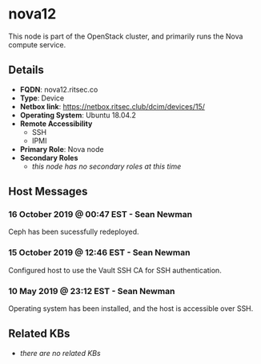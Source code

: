 # nova12

This node is part of the OpenStack cluster, and primarily runs the Nova compute
service.

## Details

- **FQDN**: nova12.ritsec.co
- **Type**: Device
- **Netbox link**: https://netbox.ritsec.club/dcim/devices/15/
- **Operating System**: Ubuntu 18.04.2
- **Remote Accessibility**
  - SSH
  - IPMI
- **Primary Role**: Nova node
- **Secondary Roles**
    - _this node has no secondary roles at this time_

## Host Messages

### 16 October 2019 @ 00:47 EST - Sean Newman

Ceph has been sucessfully redeployed.

### 15 October 2019 @ 12:46 EST - Sean Newman

Configured host to use the Vault SSH CA for SSH authentication.

### 10 May 2019 @ 23:12 EST - Sean Newman

Operating system has been installed, and the host is accessible over SSH.

## Related KBs

- _there are no related KBs_